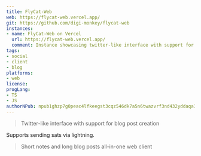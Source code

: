 ```yaml
---
title: FlyCat-Web
web: https://flycat-web.vercel.app/
git: https://github.com/digi-monkey/flycat-web
instances:
- name: FlyCat-Web on Vercel
  url: https://flycat-web.vercel.app/
  comment: Instance showcasing twitter-like interface with support for blog post creation
tags:
- social
- client
- blog
platforms:
- web
license:
progLang:
- TS
- JS
authorNPub: npub1ghzp7g0peac4lfkeegst3cqz546dk7a5n6twazvrf3nd432yddaqa3qtwq 
---
```


> Twitter-like interface with support for blog post creation

Supports sending sats via lightning.

> Short notes and long blog posts all-in-one web client